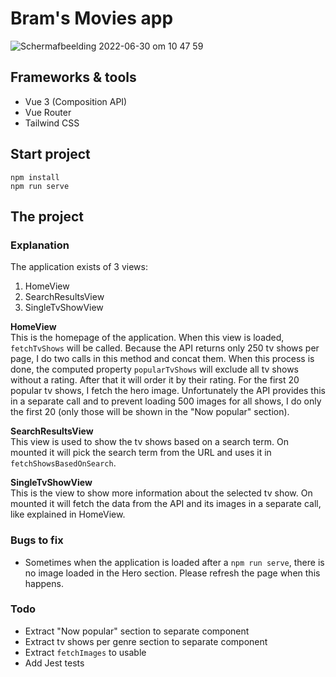 # Bram's Movies app

![Schermafbeelding 2022-06-30 om 10 47 59](https://user-images.githubusercontent.com/26224522/176634713-b1c18cee-4d8a-4039-bf23-9d6112b73934.png)

## Frameworks & tools

- Vue 3 (Composition API)
- Vue Router
- Tailwind CSS

## Start project

```
npm install
npm run serve
```

## The project

### Explanation

The application exists of 3 views:

1. HomeView
2. SearchResultsView
3. SingleTvShowView

**HomeView**\
This is the homepage of the application. When this view is loaded, ``fetchTvShows`` will be called. Because the API
returns only 250 tv shows per page, I do two calls in this method and concat them. When this process is done, the
computed property `popularTvShows` will exclude all tv shows without a rating. After that it will order it by their
rating. For the first 20 popular tv shows, I fetch the hero image. Unfortunately the API provides this in a separate
call and to prevent loading 500 images for all shows, I do only the first 20 (only those will be shown in the "Now
popular" section).

**SearchResultsView**\
This view is used to show the tv shows based on a search term. On mounted it will pick the search term from the URL and
uses it in `fetchShowsBasedOnSearch`.

**SingleTvShowView**\
This is the view to show more information about the selected tv show. On mounted it will fetch the data from the API and
its images in a separate call, like explained in HomeView.

### Bugs to fix

- Sometimes when the application is loaded after a ``npm run serve``, there is no image loaded in the Hero section.
  Please refresh the page when this happens.

### Todo

- Extract "Now popular" section to separate component
- Extract tv shows per genre section to separate component
- Extract `fetchImages` to usable
- Add Jest tests
